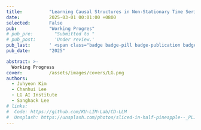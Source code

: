 ```yaml
---
title:          "Learning Causal Structures in Non-Stationary Time Series with Regime-Adaptive Discovery"
date:           2025-03-01 00:01:00 +0800
selected:       False
pub:            "Working Progres"
# pub_pre:        "Submitted to "
# pub_post:       'Under review.'
pub_last:       ' <span class="badge badge-pill badge-publication badge-success">Spotlight</span>'
pub_date:       "2025"

abstract: >-
  Working Progress
cover:          /assets/images/covers/LG.png
authors:
  - Juhyeon Kim
  - Chanhui Lee
  - LG AI Institute
  - Sanghack Lee
# links:
#  Code: https://github.com/KU-LIM-Lab/CD-LLM
#  Unsplash: https://unsplash.com/photos/sliced-in-half-pineapple--_PLJZmHZzk
---
```

